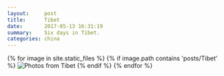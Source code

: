```yaml
---
layout:     post
title:      Tibet
date:       2017-05-13 16:31:19
summary:    Six days in Tibet.
categories: china
---
```



{% for image in site.static_files %}
    {% if image.path contains 'posts/Tibet' %}
        <img src="{{ site.baseurl }}{{ image.path }}" alt="Photos from Tibet" />
    {% endif %}
{% endfor %}
